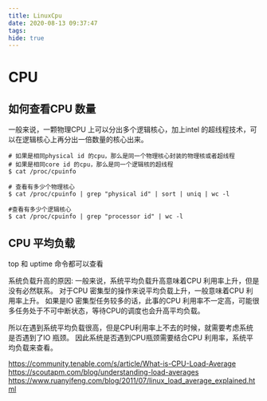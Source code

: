```yaml
---
title: LinuxCpu
date: 2020-08-13 09:37:47
tags:
hide: true
---
```




# CPU

## 如何查看CPU 数量

一般来说，一颗物理CPU 上可以分出多个逻辑核心，加上intel 的超线程技术，可以在逻辑核心上再分出一倍数量的核心出来。

```
# 如果是相同physical id 的cpu，那么是同一个物理核心封装的物理核或者超线程
# 如果是相同core id 的cpu，那么是同一个逻辑核的超线程
$ cat /proc/cpuinfo

# 查看有多少个物理核心
$ cat /proc/cpuinfo | grep "physical id" | sort | uniq | wc -l

#查看有多少个逻辑核心
$ cat /proc/cpuinfo | grep "processor id" | wc -l
```

## CPU 平均负载

top 和 uptime 命令都可以查看

系统负载升高的原因:
一般来说，系统平均负载升高意味着CPU 利用率上升，但是没有必然联系。
对于CPU 密集型的操作来说平均负载上升，一般意味着CPU 利用率上升。
如果是IO 密集型任务较多的话，此事的CPU 利用率不一定高，可能很多任务处于不可中断状态，等待CPU的调度也会升高平均负载。

所以在遇到系统平均负载很高，但是CPU利用率上不去的时候，就需要考虑系统是否遇到了IO 瓶颈。
因此系统是否遇到CPU瓶颈需要结合CPU 利用率，系统平均负载来查看。

https://community.tenable.com/s/article/What-is-CPU-Load-Average
https://scoutapm.com/blog/understanding-load-averages
https://www.ruanyifeng.com/blog/2011/07/linux_load_average_explained.html